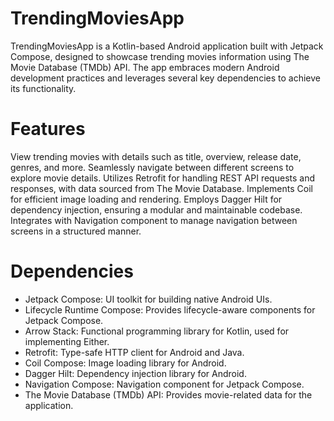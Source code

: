 # TrendingMoviesApp

TrendingMoviesApp is a Kotlin-based Android application built with Jetpack Compose, designed to showcase trending movies information using The Movie Database (TMDb) API. The app embraces modern Android development practices and leverages several key dependencies to achieve its functionality.

# Features
View trending movies with details such as title, overview, release date, genres, and more.
Seamlessly navigate between different screens to explore movie details.
Utilizes Retrofit for handling REST API requests and responses, with data sourced from The Movie Database.
Implements Coil for efficient image loading and rendering.
Employs Dagger Hilt for dependency injection, ensuring a modular and maintainable codebase.
Integrates with Navigation component to manage navigation between screens in a structured manner.

# Dependencies
- Jetpack Compose: UI toolkit for building native Android UIs.
- Lifecycle Runtime Compose: Provides lifecycle-aware components for Jetpack Compose.
- Arrow Stack: Functional programming library for Kotlin, used for implementing Either.
- Retrofit: Type-safe HTTP client for Android and Java.
- Coil Compose: Image loading library for Android.
- Dagger Hilt: Dependency injection library for Android.
- Navigation Compose: Navigation component for Jetpack Compose.
- The Movie Database (TMDb) API: Provides movie-related data for the application.
